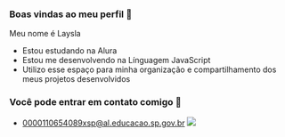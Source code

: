 ### Boas vindas ao meu perfil 💞

Meu nome é Laysla

- Estou estudando na Alura
- Estou me desenvolvendo na Línguagem JavaScript
- Utilizo esse espaço para minha organização  e compartilhamento dos meus projetos desenvolvidos

 ### Você pode entrar em contato comigo 📧

- 0000110654089xsp@al.educacao.sp.gov.br
![](https://tenor.com/pt-BR/view/joy-gif-24796039)
